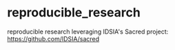 # reproducible_research
reproducible research leveraging IDSIA's Sacred project: https://github.com/IDSIA/sacred
